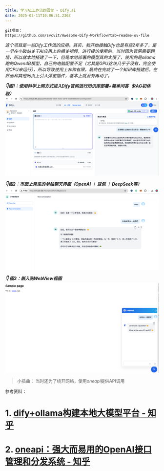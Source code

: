```yaml
---
title: 学习AI工作流的回留 - Dify.ai
date: 2025-03-11T10:06:51.236Z
---
```


```
git项目：
https://github.com/svcvit/Awesome-Dify-Workflow?tab=readme-ov-file
```

*这个项目是一些Dify工作流的应用。其实，我开始接触Dify也是有些2年多了，是一早在小破站关于AI应用上的相关视频，进行模仿使用的，当时因为官网需要翻墙，所以就本地搭建了一下，但是本地部署的模型真的太慢了，使用的是ollama跑的Qwen4B模型，自己的电脑配置不足（尤其是GPU这块几乎于没有，完全使用CPU来运行），所以导致使用上非常有限，最终在完成了一个知识库搭建后，在界面和其他网页上引入弹窗插件，基本上就没有再动了。*

***👇图1：使用科学上网方式进入Dify官网进行知识库部署+简单问答（RAG初体验）***
![1E9D6C3C-3256-4B65-9625-3AF2EA3FA479.png](https://github.com/Apecice/tinymind-blog/blob/main/assets/images/2025-03-11/1741686956813.png?raw=true)

***👇图2：市面上常见的单独聊天界面（OpenAI ｜ 豆包 ｜ DeepSeek等）***
![B460DC33-4D14-4548-B147-3FFE2D994E7C.png](https://github.com/Apecice/tinymind-blog/blob/main/assets/images/2025-03-11/1741686857200.png?raw=true)

***👇 图3：嵌入到WebView视图***
![4B55F427-F42D-4CCB-BA90-F69B1616016A.png](https://github.com/Apecice/tinymind-blog/blob/main/assets/images/2025-03-11/1741686722758.png?raw=true)

> 小插曲：
当时还为了绕开网络，使用*oneapi*提供API调用

参考资料：
# 1. [dify+ollama构建本地大模型平台 - 知乎](https://zhuanlan.zhihu.com/p/697386670)
# 2. [oneapi：强大而易用的OpenAI接口管理和分发系统 - 知乎](https://zhuanlan.zhihu.com/p/685664484)